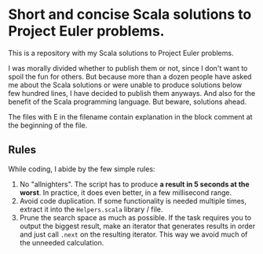 Short and concise Scala solutions to Project Euler problems.
===

This is a repository with my Scala solutions to Project Euler problems.

I was morally divided whether to publish them or not, since I don't want to spoil the fun for others. But because more than a dozen people have asked me about the Scala solutions or were unable to produce solutions below few hundred lines, I have decided to publish them anyways. And also for the benefit of the Scala programming language. But beware, solutions ahead.

The files with E in the filename contain explanation in the block comment at the beginning of the file.

Rules
---

While coding, I abide by the few simple rules:

1. No "allnighters". The script has to produce **a result in 5 seconds at the worst**. In practice, it does even better, in a few millisecond range.
2. Avoid code duplication. If some functionality is needed multiple times, extract it into the `Helpers.scala` library / file.
3. Prune the search space as much as possible. If the task requires you to output the biggest result, make an iterator that generates results in order and just call `.next` on the resulting iterator. This way we avoid much of the unneeded calculation.

